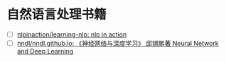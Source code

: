 # 自然语言处理书籍

- [ ] [nlpinaction/learning-nlp: nlp in action](https://github.com/nlpinaction/learning-nlp)
- [ ] [nndl/nndl.github.io: 《神经网络与深度学习》 邱锡鹏著 Neural Network and Deep Learning](https://github.com/nndl/nndl.github.io)
